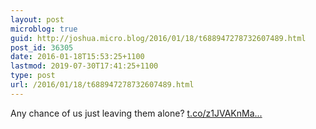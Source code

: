 ```yaml
---
layout: post
microblog: true
guid: http://joshua.micro.blog/2016/01/18/t688947278732607489.html
post_id: 36305
date: 2016-01-18T15:53:25+1100
lastmod: 2019-07-30T17:41:25+1100
type: post
url: /2016/01/18/t688947278732607489.html
---
```

Any chance of us just leaving them alone? [t.co/z1JVAKnMa...](https://t.co/z1JVAKnMar)
